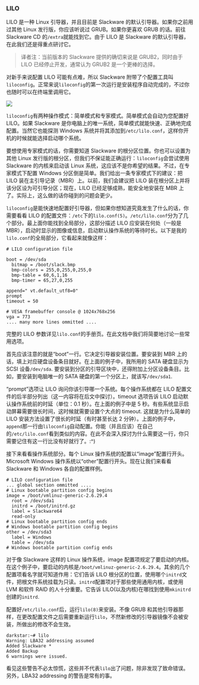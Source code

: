 ### LILO

LILO 是一种 Linux 引导器，并且目前是 Slackware 的默认引导器。如果你之前用过其他 Linux 发行版，你应该听说过 GRUB。如果你更喜欢 GRUB 的话。前往 Slackware CD 的`/extra`就能找到它。由于 LILO 是 Slackware 的默认引导器，在此我们还是得重点研讨它。

> 译者注：当前版本的 Slackware 提供的确切来说是 GRUB2，同时由于 LILO 已经停止开发，通常认为 GRUB2 是一个更棒的选择。

对新手来说配置 LILO 可能有点难，所以 Slackware 附带了个配置工具叫`liloconfig`。正常来说`liloconfig`的第一次运行是安装程序自动完成的，不过你也随时可以在终端里调用它。

![ ](../png/setup-lilo.png)

`liloconfig`有两种操作模式：简单模式和专家模式。简单模式会自动为您配置好 LILO。如果 Slackware 是你电脑上的唯一系统，简单模式就能快速、正确地完成配置。当然它也能探测 Windows 系统并将其添加到`/etc/lilo.conf`，这样你开机的时候就能选择启动哪个系统。

要想使用专家模式的话，你需要知道 Slackware 的根分区位置。你也可以设置为其他 Linux 发行版的根分区，但我们不保证能正确运行：`liloconfig`会尝试使用 Slackware 的内核来启动该 Linux 系统，这应该不是你希望的结果。不过，在专家模式下配置 Windows 分区倒是简单。我们给出一条专家模式下的建议：把 LILO 装在主引导记录（MBR）上。以前，我们会建议把 LILO 装在根分区上并将该分区设为可引导分区；现在，LILO 已经足够成熟，能安全地安装在 MBR 上了。实际上，这么做的话你碰到的问题会更少。

`liloconfig`是能快速地配置好引导器，但如果你想知道究竟发生了什么的话，你需要看看 LILO 的配置文件：`/etc`下的`lilo.conf(5)`。`/etc/lilo.conf`分为了几个部分。最上面你能找到全局部分，这部分描述 LILO 应安装在何处（一般是 MBR），启动时显示的图像或信息，启动默认操作系统的等待时长。以下是我的`lilo.conf`的全局部分，它看起来就像这样：

```
# LILO configuration file

boot = /dev/sda
  bitmap = /boot/slack.bmp
  bmp-colors = 255,0,255,0,255,0
  bmp-table = 60,6,1,16
  bmp-timer = 65,27,0,255

append=" vt.default_utf8=0"
prompt
timeout = 50

# VESA framebuffer console @ 1024x768x256
vga = 773
.... many more lines ommitted ....
```

完整的 LILO 参数详见`lilo.conf`的手册页。在此文档中我们将简要地讨论一些常用选项。

首先应该注意的就是“boot”一行。它决定引导器安装位置。要安装到 MBR 上的话，填上对应硬盘设备条目就好。在上面的例子中，我所用的 SATA 硬盘显示为 SCSI 设备`/dev/sda`. 要安装到分区的引导区块中，还得附加上分区设备条目。比如，要安装到电脑唯一的 SATA 硬盘的第一个分区上，就该写`/dev/sda1`.

“prompt”选项让 LILO 询问你该引导哪一个系统。每个操作系统都在 LILO 配置文件的后半部分列出（这一内容将在后文中探讨）。timeout 选项告诉 LILO 启动默认操作系统前的时延（单位：0.1 秒）。在上面的例子中是 5 秒。有些系统显示启动屏幕需要很长时间，这时候就需要设置个大点的 timeout. 这就是为什么简单的 LILO 安装方法设置了很长的时延（有时甚至长达 2 分钟）。上面的例子中，`append`那一行由`liloconfig`自动配置。你能（并且应该）在自己的`/etc/lilo.conf`看到类似的内容。在此不会深入探讨为什么需要这一行，你只需要记住有这一行比没有好就行了。:^)

接下来看看操作系统部分。每个 Linux 操作系统的配置以“image”配置行开头。Microsoft Windows 操作系统以“other”配置行开头。现在让我们来看看 Slackware 和 Windows 各自的配置样例。

```
# LILO configuration file
... global section ommitted ....
# Linux bootable partition config begins
image = /boot/vmlinuz-generic-2.6.29.4
  root = /dev/sda1
  initrd = /boot/initrd.gz
  label = Slackware64
  read-only
# Linux bootable partition config ends
# Windows bootable partition config begins
other = /dev/sda3
  label = Windows
  table = /dev/sda
# Windows bootable partition config ends
```

对于像 Slackware 这样的 Linux 操作系统，image 配置项规定了要启动的内核。在这个例子中，要启动的内核是`/boot/vmlinuz-generic-2.6.29.4`。其余的几个配置项看名字就可知道作用：它们告诉 LILO 根分区的位置，使用哪个`initrd`文件，把根文件系统挂载为只读。`initrd`配置项对于那些使用通用内核，或使用 LVM 和软件 RAID 的人十分重要。它告诉 LILO(以及内核)在哪找到使用`mkinitrd`创建的`initrd`.

配置好`/etc/lilo.conf`后，运行`lilo(8)`来安装。不像 GRUB 和其他引导器那样，在更改配置文件之后需要重新运行`lilo`，不然新修改的引导器镜像不会被安装，所做出的修改不会生效。

```
darkstar:~# lilo
Warning: LBA32 addressing assumed
Added Slackware *
Added Backup
6 warnings were issued.
```

看见这些警告不必太惊慌，这些并不代表`lilo`出了问题，除非发现了致命错误。另外，LBA32 addressing 的警告是常有的事。
